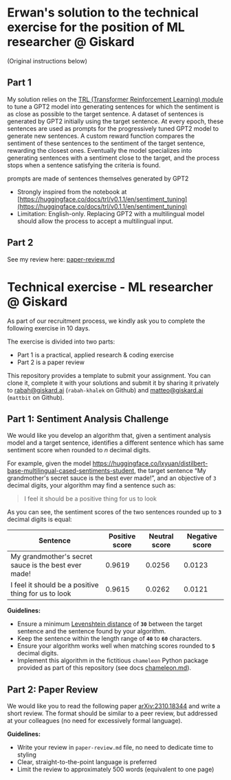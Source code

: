 # Erwan's solution to the technical exercise for the position of ML researcher @ Giskard
(Original instructions below)

## Part 1

My solution relies on the [TRL (Transformer Reinforcement Learning) module](https://huggingface.co/docs/trl/index) to tune a GPT2 model into generating sentences for which the sentiment is as close as possible to the target sentence. A dataset of sentences is generated by GPT2 initially using the target sentence. At every epoch, these sentences are used as prompts for the progressively tuned GPT2 model to generate new sentences. A custom reward function compares the sentiment of these sentences to the sentiment of the target sentence, rewarding the closest ones. Eventually the model specializes into generating sentences with a sentiment close to the target, and the process stops when a sentence satisfying the criteria is found. 

prompts are made of sentences themselves generated by GPT2 

- Strongly inspired from the notebook at [https://huggingface.co/docs/trl/v0.1.1/en/sentiment_tuning](https://huggingface.co/docs/trl/v0.1.1/en/sentiment_tuning)
- Limitation: English-only. Replacing GPT2 with a multilingual model should allow the process to accept a multilingual input.


## Part 2 

See my review here: [paper-review.md](https://github.com/erwanm/giskard-test/blob/main/paper-review.md)
  
# Technical exercise - ML researcher @ Giskard

As part of our recruitment process, we kindly ask you to complete the following
exercise in 10 days.

The exercise is divided into two parts:
- Part 1 is a practical, applied research & coding exercise
- Part 2 is a paper review

This repository provides a template to submit your assignment. You can clone it,
complete it with your solutions and submit it by sharing it privately to
rabah@giskard.ai (`rabah-khalek` on Github) and matteo@giskard.ai (`mattbit` on
Github).


## Part 1: Sentiment Analysis Challenge

We would like you develop an algorithm that, given a sentiment analysis model
and a target sentence, identifies a different sentence which has same sentiment
score when rounded to _n_ decimal digits.

For example, given the model https://huggingface.co/lxyuan/distilbert-base-multilingual-cased-sentiments-student,
the target sentence “My grandmother's secret sauce is the best ever made!”, and
an objective of `3` decimal digits, your algorithm may find a sentence such as:

> I feel it should be a positive thing for us to look

As you can see, the sentiment scores of the two sentences rounded up to **`3`**
decimal digits is equal:

| Sentence | Positive score | Neutral score | Negative score |
| --- | --- | --- | --- |
| My grandmother's secret sauce is the best ever made! | 0.9619 | 0.0256 | 0.0123 |
| I feel it should be a positive thing for us to look | 0.9615 | 0.0262 | 0.0121 |


**Guidelines:**

- Ensure a minimum [Levenshtein distance](https://en.wikipedia.org/wiki/Levenshtein_distance) of **`30`** between the target sentence and the sentence found by your algorithm.
- Keep the sentence within the length range of **`40`** to **`60`** characters.
- Ensure your algorithm works well when matching scores rounded to **`5`**
  decimal digits.
- Implement this algorithm in the fictitious `chameleon` Python package
  provided as part of this repository (see docs [chameleon.md](chameleon.md)).


## Part 2: Paper Review

We would like you to read the following paper
[arXiv:2310.18344](https://arxiv.org/abs/2310.18344) and write a short review.
The format should be similar to a peer review, but addressed at your colleagues
(no need for excessively formal language).

**Guidelines:**

- Write your review in `paper-review.md` file, no need to dedicate time to styling
- Clear, straight-to-the-point language is preferred
- Limit the review to approximately 500 words (equivalent to one page)
